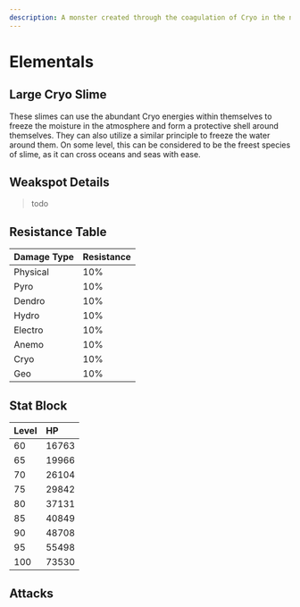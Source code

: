 ```yaml
---
description: A monster created through the coagulation of Cryo in the natural environment..
---
```


# Elementals

## Large Cryo Slime

These slimes can use the abundant Cryo energies within themselves to freeze the moisture in the atmosphere and form a protective shell around themselves. They can also utilize a similar principle to freeze the water around them. On some level, this can be considered to be the freest species of slime, as it can cross oceans and seas with ease.

## Weakspot Details

> todo

## Resistance Table

| Damage Type | Resistance |
| :--- | :--- |
| Physical | 10% |
| Pyro | 10% |
| Dendro | 10% |
| Hydro | 10% |
| Electro | 10% |
| Anemo | 10% |
| Cryo | 10% |
| Geo | 10% |

## Stat Block

| Level | HP |
| :--- | :--- |
| 60 | 16763 |
| 65 | 19966 |
| 70 | 26104 |
| 75 | 29842 |
| 80 | 37131 |
| 85 | 40849 |
| 90 | 48708 |
| 95 | 55498 |
| 100 | 73530 |

## Attacks


